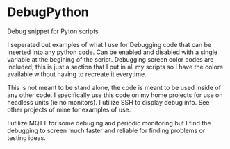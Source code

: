 # DebugPython
Debug snippet for Pyton scripts

I seperated out examples of what I use for 
Debugging code that can be inserted into any python code.
Can be enabled and disabled with a single variable at the begining of the script.
Debugging screen color codes are included; this is just a section that I put in all my scripts so I have the colors available without having to recreate it everytime.

This is not meant to be stand alone, the code is meant to be used inside of any other code.
I specifically use this code on my home projects for use on headless units (ie no monitors).  I utilize SSH to display debug info.
See other projects of mine for examples of use.

I utilize MQTT for some debuging and periodic monitoring but I find the debugging to screen much faster and reliable for finding problems or testing ideas.
